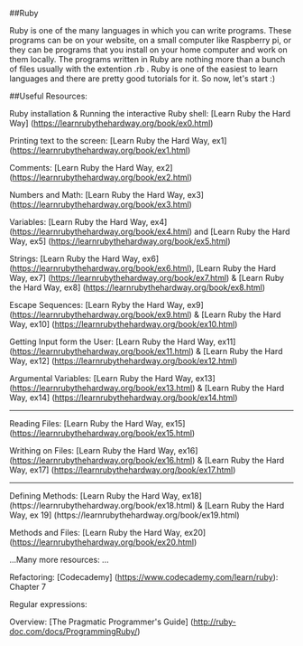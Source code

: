 ##Ruby

Ruby is one of the many languages in which you can write programs. These programs can be on your website, on a small computer like Raspberry pi, or they can be programs that you install on your home computer and work on them locally. The programs written in Ruby are nothing more than a bunch of files usually with the extention .rb . Ruby is one of the easiest to learn languages and there are pretty good tutorials for it. So now, let's start :) 

##Useful Resources: 

Ruby installation & Running the interactive Ruby shell: [Learn Ruby the Hard Way] (https://learnrubythehardway.org/book/ex0.html)

Printing text to the screen: [Learn Ruby the Hard Way, ex1] (https://learnrubythehardway.org/book/ex1.html)

Comments: [Learn Ruby the Hard Way, ex2] (https://learnrubythehardway.org/book/ex2.html)

Numbers and Math: [Learn Ruby the Hard Way, ex3] (https://learnrubythehardway.org/book/ex3.html)

Variables: [Learn Ruby the Hard Way, ex4] (https://learnrubythehardway.org/book/ex4.html) and [Learn Ruby the Hard Way, ex5] (https://learnrubythehardway.org/book/ex5.html)

Strings: [Learn Ruby the Hard Way, ex6] (https://learnrubythehardway.org/book/ex6.html), [Learn Ruby the Hard Way, ex7] (https://learnrubythehardway.org/book/ex7.html) & [Learn Ruby the Hard Way, ex8] (https://learnrubythehardway.org/book/ex8.html)

Escape Sequences: [Learn Ryby the Hard Way, ex9] (https://learnrubythehardway.org/book/ex9.html) & [Learn Ruby the Hard Way, ex10] (https://learnrubythehardway.org/book/ex10.html)

Getting Input form the User: [Learn Ruby the Hard Way, ex11] (https://learnrubythehardway.org/book/ex11.html) & [Learn Ruby the Hard Way, ex12] (https://learnrubythehardway.org/book/ex12.html)

Argumental Variables: [Learn Ruby the Hard Way, ex13] (https://learnrubythehardway.org/book/ex13.html) & [Learn Ruby the Hard Way, ex14] (https://learnrubythehardway.org/book/ex14.html)

<hr>

Reading Files: [Learn Ruby the Hard Way, ex15] (https://learnrubythehardway.org/book/ex15.html)

Writhing on Files: [Learn Ruby the Hard Way, ex16] (https://learnrubythehardway.org/book/ex16.html) & [Learn Ruby the Hard Way, ex17] (https://learnrubythehardway.org/book/ex17.html)

<hr> 
Defining Methods: [Learn Ruby the Hard Way, ex18] (https://learnrubythehardway.org/book/ex18.html) & [Learn Ruby the Hard Way, ex 19] (https://learnrubythehardway.org/book/ex19.html)

Methods and Files: [Learn Ruby the Hard Way, ex20] (https://learnrubythehardway.org/book/ex20.html)

...Many more resources: ... 

Refactoring: [Codecademy] (https://www.codecademy.com/learn/ruby): Chapter 7

Regular expressions: 

Overview: [The Pragmatic Programmer's Guide] (http://ruby-doc.com/docs/ProgrammingRuby/)
